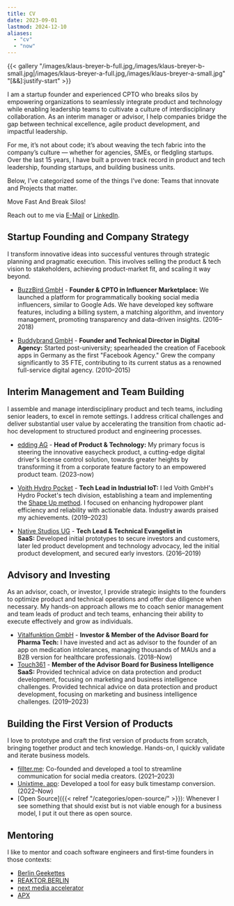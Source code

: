 ```yaml
---
title: CV
date: 2023-09-01
lastmod: 2024-12-10
aliases:
  - "cv"
  - "now"
---
```


{{< gallery "/images/klaus-breyer-b-full.jpg,/images/klaus-breyer-b-small.jpg|/images/klaus-breyer-a-full.jpg,/images/klaus-breyer-a-small.jpg" "[&&]:justify-start" >}}

I am a startup founder and experienced CPTO who breaks silos by empowering organizations to seamlessly integrate product and technology while enabling leadership teams to cultivate a culture of interdisciplinary collaboration. As an interim manager or advisor, I help companies bridge the gap between technical excellence, agile product development, and impactful leadership.

For me, it’s not about code; it’s about weaving the tech fabric into the company’s culture — whether for agencies, SMEs, or fledgling startups. Over the last 15 years, I have built a proven track record in product and tech leadership, founding startups, and building business units.

Below, I’ve categorized some of the things I’ve done: Teams that innovate and Projects that matter.

Move Fast And Break Silos!

Reach out to me via [E-Mail](mailto:kb@v01.io?subject=v01.io/services) or [LinkedIn](https://www.linkedin.com/in/klaus-breyer/).

## Startup Founding and Company Strategy

I transform innovative ideas into successful ventures through strategic planning and pragmatic execution. This involves selling the product & tech vision to stakeholders, achieving product-market fit, and scaling it way beyond.

- [BuzzBird GmbH](https://www.buzzbird.de/) - **Founder & CPTO in Influencer Marketplace:** We launched a platform for programmatically booking social media influencers, similar to Google Ads. We have developed key software features, including a billing system, a matching algorithm, and inventory management, promoting transparency and data-driven insights. (2016–2018)

- [Buddybrand GmbH](https://buddybrand.com/) - **Founder and Technical Director in Digital Agency:** Started post-university; spearheaded the creation of Facebook apps in Germany as the first "Facebook Agency." Grew the company significantly to 35 FTE, contributing to its current status as a renowned full-service digital agency. (2010–2015)

## Interim Management and Team Building

I assemble and manage interdisciplinary product and tech teams, including senior leaders, to excel in remote settings. I address critical challenges and deliver substantial user value by accelerating the transition from chaotic ad-hoc development to structured product and engineering processes.

- [edding AG](https://edding.com.com/) - **Head of Product & Technology:** My primary focus is steering the innovative easycheck product, a cutting-edge digital driver's license control solution, towards greater heights by transforming it from a corporate feature factory to an empowered product team. (2023-now)
- [Voith Hydro Pocket](https://hydropocket.com/) - **Tech Lead in Industrial IoT:** I led Voith GmbH's Hydro Pocket's tech division, establishing a team and implementing the [Shape Up method](http://localhost:1313/tags/shapeup/). I focused on enhancing hydropower plant efficiency and reliability with actionable data. Industry awards praised my achievements. (2019–2023)

- [Native Studios UG](https://www.native-studios.com/) - **Tech Lead & Technical Evangelist in SaaS:** Developed initial prototypes to secure investors and customers, later led product development and technology advocacy, led the initial product development, and secured early investors. (2016–2019)

## Advisory and Investing 

As an advisor, coach, or investor, I provide strategic insights to the founders to optimize product and technical operations and offer due diligence when necessary. My hands-on approach allows me to coach senior management and team leads of product and tech teams, enhancing their ability to execute effectively and grow as individuals.

- [Vitalfunktion GmbH](https://www.whatsinmymeds.de/) - **Investor & Member of the Advisor Board for Pharma Tech:** I have invested and act as advisor to the founder of an app on medication intolerances, managing thousands of MAUs and a B2B version for healthcare professionals. (2018–Now)
- [Touch361](https://touch361.org/) - **Member of the Advisor Board for Business Intelligence SaaS:** Provided technical advice on data protection and product development, focusing on marketing and business intelligence challenges. Provided technical advice on data protection and product development, focusing on marketing and business intelligence challenges. (2019–2023)

## Building the First Version of Products

I love to prototype and craft the first version of products from scratch, bringing together product and tech knowledge. Hands-on, I quickly validate and iterate business models.

- [fillter.me](https://www.fillter.me/): Co-founded and developed a tool to streamline communication for social media creators. (2021–2023)
- [Unixtime. app](https://www.unixtime.app): Developed a tool for easy bulk timestamp conversion. (2022–Now)
- [Open Source]({{< relref "/categories/open-source/" >}}): Whenever I see something that should exist but is not viable enough for a business model, I put it out there as open source.

## Mentoring

I like to mentor and coach software engineers and first-time founders in those contexts:

- [Berlin Geekettes](http://www.geekettes.io/)
- [REAKTOR.BERLIN](https://reaktor.berlin/portfolio/mentors/)
- [next media accelerator](http://nma.vc/)
- [APX](https://apx.ac/)
